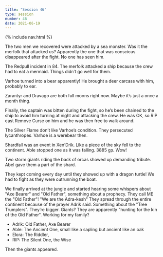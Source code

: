 ```yaml
---
title: "Session 46"
type: session
number: 46
date: 2021-06-19
---
```


{% include nav.html %}

The two men we recovered were attacked by a sea monster. Was it the merfolk that attacked us? Apparently the one that was conscious disappeared after the fight. No one has seen him.

The Redpull incident in 84. The merfolk attacked a ship because the crew had to eat a mermaid. Things didn’t go well for them.

Varhoe turned into a bear apparently! He brought a deer carcass with him, probably to ear.

Zarantyr and Dravago are both full moons right now. Maybe it’s just a once a month thing.

Finally, the captain was bitten during the fight, so he’s been chained to the ship to avoid him turning at night and attacking the crew. He was OK, so RIP cast Remove Curse on him and he was then free to walk around.

The Silver Flame don’t like Varhoe’s condition. They persecuted lycanthropes. Varhoe is a werebear then.

Shardfall was an event in Xen’Drik. Like a piece of the sky fell to the continent. Able stopped one as it was falling. 3885 gp. Wow!

Two storm giants riding the back of orcas showed up demanding tribute. Abel gave them a part of the shard.

They kept coming every day until they showed up with a dragon turtle! We had to fight as they were outrunning the boat.

We finally arrived at the jungle and started hearing some whispers about "Axe Bearer" and "Old Father", something about a prophecy. They call ME the "Old Father"!
"We are the Adra-kesh" They spread through the entire continent because of the prayer Adrik said. Something about the "Tree Trumplers". They’re bigger. Giants? They are apparently "hunting for the kin of the Old Father". Working for my family?

- Adrik: Old Father, Axe Bearer
- Able: The Ancient One, small like a sapling but ancient like an oak
- Elora: The Riddler, 
- RIP: The Silent One, the Wise

Then the giants appeared.